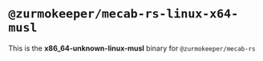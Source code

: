 # `@zurmokeeper/mecab-rs-linux-x64-musl`

This is the **x86_64-unknown-linux-musl** binary for `@zurmokeeper/mecab-rs`
